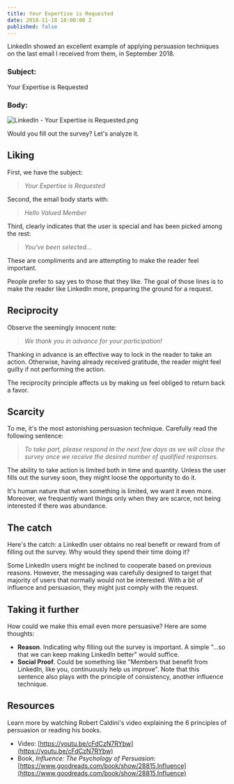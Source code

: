 ```yaml
---
title: Your Expertise is Requested
date: 2018-11-18 18:00:00 Z
published: false
---
```


LinkedIn showed an excellent example of applying persuasion techniques on the last email I received from them, in September 2018.

### Subject:

Your Expertise is Requested

### Body:

![LinkedIn - Your Expertise is Requested.png](/uploads/LinkedIn%20-%20Your%20Expertise%20is%20Requested.png)

Would you fill out the survey? Let's analyze it.

## Liking

First, we have the subject:

> *Your Expertise is Requested*

Second, the email body starts with:

> *Hello Valued Member*

Third, clearly indicates that the user is special and has been picked among the rest:

> *You've been selected...*

These are compliments and are attempting to make the reader feel important.

People prefer to say yes to those that they like. The goal of those lines is to make the reader like LinkedIn more, preparing the ground for a request.

## Reciprocity

Observe the seemingly innocent note:

> *We thank you in advance for your participation!*

Thanking in advance is an effective way to lock in the reader to take an action. Otherwise, having already received gratitude, the reader might feel guilty if not performing the action.

The reciprocity principle affects us by making us feel obliged to return back a favor.

## Scarcity

To me, it's the most astonishing persuasion technique. Carefully read the following sentence:

> *To take part, please respond in the next few days as we will close the survey once we receive the desired number of qualified responses.*

The ability to take action is limited both in time and quantity. Unless the user fills out the survey soon, they might loose the opportunity to do it.

It's human nature that when something is limited, we want it even more. Moreover, we frequently want things only when they are scarce, not being interested if there was abundance.

## The catch

Here's the catch: a LinkedIn user obtains no real benefit or reward from of filling out the survey. Why would they spend their time doing it?

Some LinkedIn users might be inclined to cooperate based on previous reasons. However, the messaging was carefully designed to target that majority of users that normally would not be interested. With a bit of influence and persuasion, they might just comply with the request.

## Taking it further

How could we make this email even more persuasive? Here are some thoughts:

* **Reason**. Indicating why filling out the survey is important. A simple "...so that we can keep making LinkedIn better" would suffice.
* **Social Proof**. Could be something like "Members that benefit from LinkedIn, like you, continuously help us improve". Note that this sentence also plays with the principle of consistency, another influence technique.

## Resources

Learn more by watching Robert Caldini's video explaining the 6 principles of persuasion or reading his books.

* Video: [https://youtu.be/cFdCzN7RYbw](https://youtu.be/cFdCzN7RYbw)
* Book, *Influence: The Psychology of Persuasion*: [https://www.goodreads.com/book/show/28815.Influence](https://www.goodreads.com/book/show/28815.Influence)
